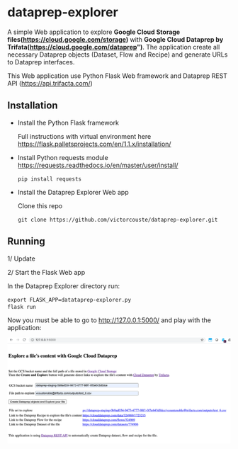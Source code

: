 # dataprep-explorer

A simple Web application to explore **Google Cloud Storage files(https://cloud.google.com/storage)** with **Google Cloud Dataprep by Trifata(https://cloud.google.com/dataprep")**.
The application create all necessary Dataprep objects (Dataset, Flow and Recipe) and generate URLs to Dataprep interfaces.

This Web application use Python Flask Web framework and Dataprep REST API (https://api.trifacta.com/)

## Installation

* Install the Python Flask framework

  Full instructions with virtual environment here https://flask.palletsprojects.com/en/1.1.x/installation/
  
* Install Python requests module https://requests.readthedocs.io/en/master/user/install/

      pip install requests

* Install the Dataprep Explorer Web app

  Clone this repo

      git clone https://github.com/victorcouste/dataprep-explorer.git

## Running

1/ Update 

2/ Start the Flask Web app

  In the Dataprep Explorer directory run:
    
    export FLASK_APP=datataprep-explorer.py
    flask run
  
Now you must be able to go to http://127.0.0.1:5000/ and play with the application:

  
  ![alt tag](https://github.com/victorcouste/dataprep-explorer/blob/master/Explore_a_Google_GCS_file_with_Cloud_Dataprep.png)
